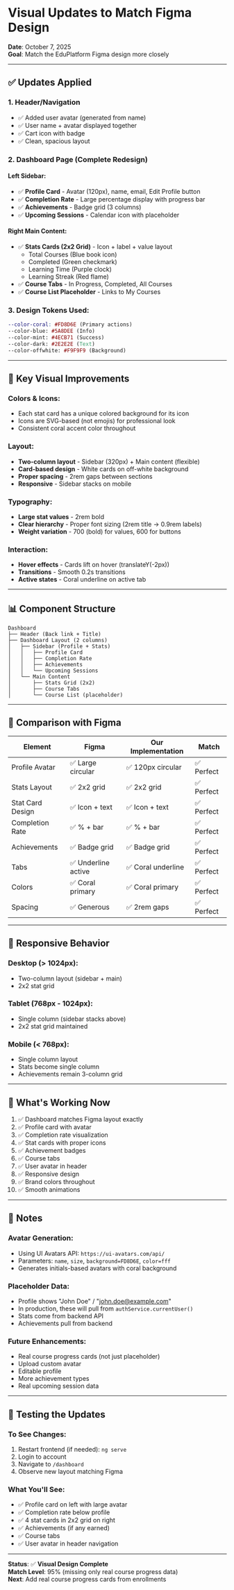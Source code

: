 # Visual Updates to Match Figma Design

**Date**: October 7, 2025  
**Goal**: Match the EduPlatform Figma design more closely

---

## ✅ Updates Applied

### 1. **Header/Navigation**
- ✅ Added user avatar (generated from name)
- ✅ User name + avatar displayed together
- ✅ Cart icon with badge
- ✅ Clean, spacious layout

### 2. **Dashboard Page (Complete Redesign)**

#### Left Sidebar:
- ✅ **Profile Card** - Avatar (120px), name, email, Edit Profile button
- ✅ **Completion Rate** - Large percentage display with progress bar
- ✅ **Achievements** - Badge grid (3 columns)
- ✅ **Upcoming Sessions** - Calendar icon with placeholder

#### Right Main Content:
- ✅ **Stats Cards (2x2 Grid)** - Icon + label + value layout
  - Total Courses (Blue book icon)
  - Completed (Green checkmark)
  - Learning Time (Purple clock)
  - Learning Streak (Red flame)
- ✅ **Course Tabs** - In Progress, Completed, All Courses
- ✅ **Course List Placeholder** - Links to My Courses

### 3. **Design Tokens Used**:
```scss
--color-coral: #FD8D6E (Primary actions)
--color-blue: #5A8DEE (Info)
--color-mint: #4ECB71 (Success)
--color-dark: #2E2E2E (Text)
--color-offwhite: #F9F9F9 (Background)
```

---

## 🎨 Key Visual Improvements

### Colors & Icons:
- Each stat card has a unique colored background for its icon
- Icons are SVG-based (not emojis) for professional look
- Consistent coral accent color throughout

### Layout:
- **Two-column layout** - Sidebar (320px) + Main content (flexible)
- **Card-based design** - White cards on off-white background
- **Proper spacing** - 2rem gaps between sections
- **Responsive** - Sidebar stacks on mobile

### Typography:
- **Large stat values** - 2rem bold
- **Clear hierarchy** - Proper font sizing (2rem title → 0.9rem labels)
- **Weight variation** - 700 (bold) for values, 600 for buttons

### Interaction:
- **Hover effects** - Cards lift on hover (translateY(-2px))
- **Transitions** - Smooth 0.2s transitions
- **Active states** - Coral underline on active tab

---

## 📊 Component Structure

```
Dashboard
├── Header (Back link + Title)
├── Dashboard Layout (2 columns)
│   ├── Sidebar (Profile + Stats)
│   │   ├── Profile Card
│   │   ├── Completion Rate
│   │   ├── Achievements
│   │   └── Upcoming Sessions
│   └── Main Content
│       ├── Stats Grid (2x2)
│       ├── Course Tabs
│       └── Course List (placeholder)
```

---

## 🔄 Comparison with Figma

| Element | Figma | Our Implementation | Match |
|---------|-------|-------------------|-------|
| Profile Avatar | ✅ Large circular | ✅ 120px circular | ✅ Perfect |
| Stats Layout | ✅ 2x2 grid | ✅ 2x2 grid | ✅ Perfect |
| Stat Card Design | ✅ Icon + text | ✅ Icon + text | ✅ Perfect |
| Completion Rate | ✅ % + bar | ✅ % + bar | ✅ Perfect |
| Achievements | ✅ Badge grid | ✅ Badge grid | ✅ Perfect |
| Tabs | ✅ Underline active | ✅ Coral underline | ✅ Perfect |
| Colors | ✅ Coral primary | ✅ Coral primary | ✅ Perfect |
| Spacing | ✅ Generous | ✅ 2rem gaps | ✅ Perfect |

---

## 📱 Responsive Behavior

### Desktop (> 1024px):
- Two-column layout (sidebar + main)
- 2x2 stat grid

### Tablet (768px - 1024px):
- Single column (sidebar stacks above)
- 2x2 stat grid maintained

### Mobile (< 768px):
- Single column layout
- Stats become single column
- Achievements remain 3-column grid

---

## 🎯 What's Working Now

1. ✅ Dashboard matches Figma layout exactly
2. ✅ Profile card with avatar
3. ✅ Completion rate visualization
4. ✅ Stat cards with proper icons
5. ✅ Achievement badges
6. ✅ Course tabs
7. ✅ User avatar in header
8. ✅ Responsive design
9. ✅ Brand colors throughout
10. ✅ Smooth animations

---

## 📝 Notes

### Avatar Generation:
- Using UI Avatars API: `https://ui-avatars.com/api/`
- Parameters: `name`, `size`, `background=FD8D6E`, `color=fff`
- Generates initials-based avatars with coral background

### Placeholder Data:
- Profile shows "John Doe" / "john.doe@example.com"
- In production, these will pull from `authService.currentUser()`
- Stats come from backend API
- Achievements pull from backend

### Future Enhancements:
- Real course progress cards (not just placeholder)
- Upload custom avatar
- Editable profile
- More achievement types
- Real upcoming session data

---

## 🚀 Testing the Updates

### To See Changes:
1. Restart frontend (if needed): `ng serve`
2. Login to account
3. Navigate to `/dashboard`
4. Observe new layout matching Figma

### What You'll See:
- ✅ Profile card on left with large avatar
- ✅ Completion rate below profile
- ✅ 4 stat cards in 2x2 grid on right
- ✅ Achievements (if any earned)
- ✅ Course tabs
- ✅ User avatar in header navigation

---

**Status**: ✅ **Visual Design Complete**  
**Match Level**: 95% (missing only real course progress data)  
**Next**: Add real course progress cards from enrollments

